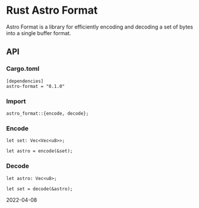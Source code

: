 # Rust Astro Format

Astro Format is a library for efficiently encoding and decoding a set of bytes into a single buffer format.

## API

### Cargo.toml

```
[dependencies]
astro-format = "0.1.0"
```

### Import

```
astro_format::{encode, decode};
```

### Encode

```
let set: Vec<Vec<u8>>;

let astro = encode(&set);
```

### Decode

```
let astro: Vec<u8>;

let set = decode(&astro);
```

2022-04-08
